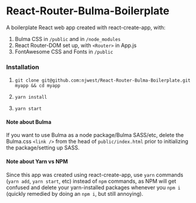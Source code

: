 # React-Router-Bulma-Boilerplate
A boilerplate React web app created with react-create-app, with:

1. Bulma CSS in `/public` and  in `/node_modules`
2. React Router-DOM set up, with `<Router>` in App.js
3. FontAwesome CSS and Fonts in `/public`

### Installation

1. `git clone git@github.com:njwest/React-Router-Bulma-Boilerplate.git myapp && cd myapp`

2. `yarn install`

3. `yarn start`

#### Note about Bulma

If you want to use Bulma as a node package/Bulma SASS/etc, delete the Bulma.css `<link />` from the head of `public/index.html` prior to initializing the package/setting up SASS.

#### Note about Yarn vs NPM

Since this app was created using react-create-app, use `yarn` commands (`yarn add`, `yarn start`, etc) instead of `npm` commands, as NPM will get confused and delete your yarn-installed packages whenever you `npm i` (quickly remedied by doing an `npm i`, but still annoying).
